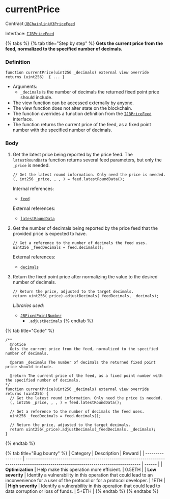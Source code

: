 # currentPrice

Contract:[`JBChainlinkV3PriceFeed`](../)​‌

Interface: [`IJBPriceFeed`](../../../../interfaces/ijbpricefeed.md)

{% tabs %}
{% tab title="Step by step" %}
**Gets the current price from the feed, normalized to the specified number of decimals.**

### Definition

```solidity
function currentPrice(uint256 _decimals) external view override returns (uint256)  { ... }
```

* Arguments:
  * `_decimals` is the number of decimals the returned fixed point price should include.
* The view function can be accessed externally by anyone.
* The view function does not alter state on the blockchain.
* The function overrides a function definition from the [`IJBPriceFeed`](../../../../interfaces/ijbpricefeed.md) interface.
* The function returns the current price of the feed, as a fixed point number with the specified number of decimals.

### Body

1.  Get the latest price being reported by the price feed. The `latestRoundData` function returns several feed parameters, but only the `_price` is needed.

    ```solidity
    // Get the latest round information. Only need the price is needed.
    (, int256 _price, , , ) = feed.latestRoundData();
    ```

    Internal references:

    * [`feed`](../properties/feed.md)

    External references:

    * [`latestRoundData`](https://docs.chain.link/docs/price-feeds-api-reference/#latestrounddata)
2.  Get the number of decimals being reported by the price feed that the provided price is expected to have.

    ```solidity
    // Get a reference to the number of decimals the feed uses.
    uint256 _feedDecimals = feed.decimals();
    ```

    External references:

    * [`decimals`](https://docs.chain.link/docs/price-feeds-api-reference/#decimals)
3. Return the fixed point price after normalizing the value to the desired number of decimals.

    ```solidity
    // Return the price, adjusted to the target decimals.
    return uint256(_price).adjustDecimals(_feedDecimals, _decimals);
    ```

    _Libraries used:_

    * [`JBFixedPointNumber`](../../../../libraries/jbfixedpointnumber.md)
      * `.adjustDecimals`
{% endtab %}

{% tab title="Code" %}
```solidity
/** 
  @notice 
  Gets the current price from the feed, normalized to the specified number of decimals.

  @param _decimals The number of decimals the returned fixed point price should include.

  @return The current price of the feed, as a fixed point number with the specified number of decimals.
*/
function currentPrice(uint256 _decimals) external view override returns (uint256) {
  // Get the latest round information. Only need the price is needed.
  (, int256 _price, , , ) = feed.latestRoundData();

  // Get a reference to the number of decimals the feed uses.
  uint256 _feedDecimals = feed.decimals();

  // Return the price, adjusted to the target decimals.
  return uint256(_price).adjustDecimals(_feedDecimals, _decimals);
}
```
{% endtab %}

{% tab title="Bug bounty" %}
| Category          | Description                                                                                                                            | Reward |
| ----------------- | -------------------------------------------------------------------------------------------------------------------------------------- | ------ |
| **Optimization**  | Help make this operation more efficient.                                                                                               | 0.5ETH |
| **Low severity**  | Identify a vulnerability in this operation that could lead to an inconvenience for a user of the protocol or for a protocol developer. | 1ETH   |
| **High severity** | Identify a vulnerability in this operation that could lead to data corruption or loss of funds.                                        | 5+ETH  |
{% endtab %}
{% endtabs %}

